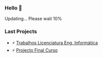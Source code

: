 ### Hello 👋

Updating... Please wait
10%


### Last Projects
- ⚡ [Trabalhos Licenciatura Eng. Informática](https://github.com/miguelnunorosa/EngInformaticaESTIG)
- ⚡ [Projecto Final Curso](https://github.com/miguelnunorosa/#)
